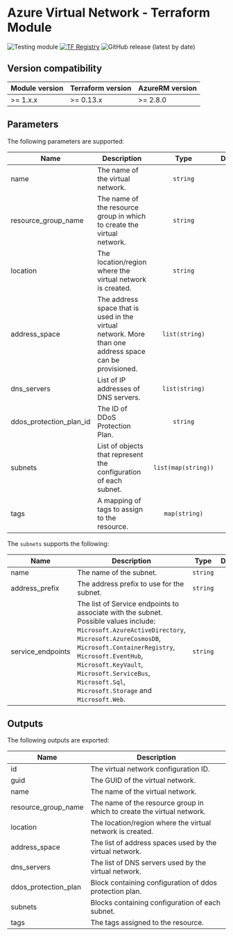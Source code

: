 # Azure Virtual Network - Terraform Module
![Testing module](https://github.com/aztfm/terraform-azurerm-virtual-network/workflows/Testing%20module/badge.svg?branch=main)
[![TF Registry](https://img.shields.io/badge/terraform-registry-blueviolet.svg)](https://registry.terraform.io/modules/aztfm/virtual-network/azurerm/)
![GitHub release (latest by date)](https://img.shields.io/github/v/release/aztfm/terraform-azurerm-virtual-network)

## Version compatibility

| Module version | Terraform version | AzureRM version |
| -------------- | ----------------- | --------------- |
| >= 1.x.x       | >= 0.13.x         | >= 2.8.0        |

## Parameters

The following parameters are supported:

| Name                       | Description                                                                                            |        Type         | Default | Required |
| -------------------------- | ------------------------------------------------------------------------------------------------------ | :-----------------: | :-----: | :------: |
| name                       | The name of the virtual network.                                                                       |      `string`       |   n/a   |   yes    |
| resource\_group\_name      | The name of the resource group in which to create the virtual network.                                 |      `string`       |   n/a   |   yes    |
| location                   | The location/region where the virtual network is created.                                              |      `string`       |   n/a   |   yes    |
| address\_space             | The address space that is used in the virtual network. More than one address space can be provisioned. |   `list(string)`    |   n/a   |   yes    |
| dns\_servers               | List of IP addresses of DNS servers.                                                                   |   `list(string)`    |  `[]`   |    no    |
| ddos\_protection\_plan\_id | The ID of DDoS Protection Plan.                                                                        |      `string`       | `null`  |    no    |
| subnets                    | List of objects that represent the configuration of each subnet.                                       | `list(map(string))` |  `[]`   |    no    |
| tags                       | A mapping of tags to assign to the resource.                                                           |    `map(string)`    |  `{}`   |    no    |

The `subnets` supports the following:

| Name               | Description                                                                                                                                                                                                                                                                                                    |   Type   | Default | Required |
| ------------------ | -------------------------------------------------------------------------------------------------------------------------------------------------------------------------------------------------------------------------------------------------------------------------------------------------------------- | :------: | :-----: | :------: |
| name               | The name of the subnet.                                                                                                                                                                                                                                                                                        | `string` |   n/a   |   yes    |
| address\_prefix    | The address prefix to use for the subnet.                                                                                                                                                                                                                                                                      | `string` |   n/a   |   yes    |
| service\_endpoints | The list of Service endpoints to associate with the subnet. Possible values include: `Microsoft.AzureActiveDirectory`, `Microsoft.AzureCosmosDB`, `Microsoft.ContainerRegistry`, `Microsoft.EventHub`, `Microsoft.KeyVault`, `Microsoft.ServiceBus`, `Microsoft.Sql`, `Microsoft.Storage` and `Microsoft.Web`. | `string` | `null`  |    no    |

## Outputs

The following outputs are exported:

| Name                   | Description                                                            |
| ---------------------- | ---------------------------------------------------------------------- |
| id                     | The virtual network configuration ID.                                  |
| guid                   | The GUID of the virtual network.                                       |
| name                   | The name of the virtual network.                                       |
| resource\_group\_name  | The name of the resource group in which to create the virtual network. |
| location               | The location/region where the virtual network is created.              |
| address\_space         | The list of address spaces used by the virtual network.                |
| dns\_servers           | The list of DNS servers used by the virtual network.                   |
| ddos\_protection\_plan | Block containing configuration of ddos protection plan.                |
| subnets                | Blocks containing configuration of each subnet.                        |
| tags                   | The tags assigned to the resource.                                     |
